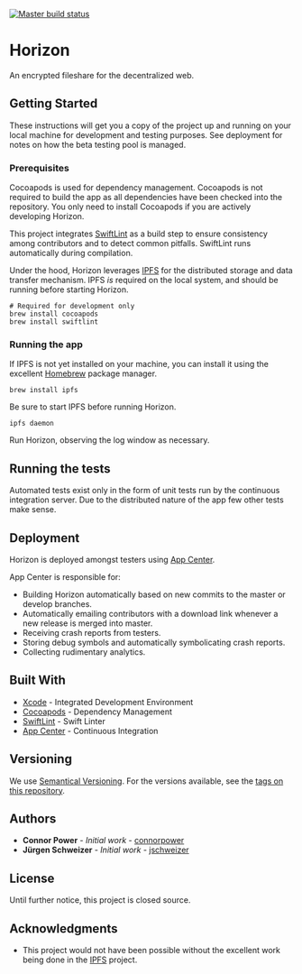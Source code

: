 [![Master build status](https://build.appcenter.ms/v0.1/apps/698105ed-4847-4884-a9b2-3c22ae326101/branches/master/badge)](https://appcenter.ms)

# Horizon

An encrypted fileshare for the decentralized web.

## Getting Started

These instructions will get you a copy of the project up and running on your
local machine for development and testing purposes. See deployment for notes
on how the beta testing pool is managed.

### Prerequisites

Cocoapods is used for dependency management. Cocoapods is not required to
build the app as all dependencies have been checked into the repository.
You only need to install Cocoapods if you are actively developing Horizon.

This project integrates [SwiftLint](https://github.com/realm/SwiftLint) as
a build step to ensure consistency among contributors and to detect common
pitfalls. SwiftLint runs automatically during compilation.

Under the hood, Horizon leverages [IPFS](https://github.com/ipfs/ipfs)
for the distributed storage and data transfer mechanism. IPFS *is* required
on the local system, and should be running before starting Horizon.

```
# Required for development only
brew install cocoapods
brew install swiftlint
```

### Running the app

If IPFS is not yet installed on your machine, you can install it using the
excellent [Homebrew](https://brew.sh) package manager.

```
brew install ipfs
```

Be sure to start IPFS before running Horizon.

```
ipfs daemon
```

Run Horizon, observing the log window as necessary.

## Running the tests

Automated tests exist only in the form of unit tests run by the continuous
integration server. Due to the distributed nature of the app few other tests
make sense.

## Deployment

Horizon is deployed amongst testers using [App Center](https://appcenter.ms).

App Center is responsible for:

- Building Horizon automatically based on new commits to the master or
  develop branches.
- Automatically emailing contributors with a download link whenever a new
  release is merged into master.
- Receiving crash reports from testers.
- Storing debug symbols and automatically symbolicating crash reports.
- Collecting rudimentary analytics.

## Built With

* [Xcode](https://developer.apple.com/xcode/) - Integrated Development Environment
* [Cocoapods](https://cocoapods.org) - Dependency Management
* [SwiftLint](https://github.com/realm/SwiftLint) - Swift Linter
* [App Center](https://appcenter.ms) - Continuous Integration

## Versioning

We use [Semantical Versioning](http://semver.org/). For the versions available,
see the [tags on this repository](https://github.com/connorpower/Horizon/tags).

## Authors

* **Connor Power** - *Initial work* - [connorpower](https://github.com/connorpower)
* **Jürgen Schweizer** - *Initial work* - [jschweizer](https://github.com/jschweizer)

## License

Until further notice, this project is closed source.

## Acknowledgments

* This project would not have been possible without the excellent work
  being done in the [IPFS](https://github.com/ipfs/ipfs) project.
